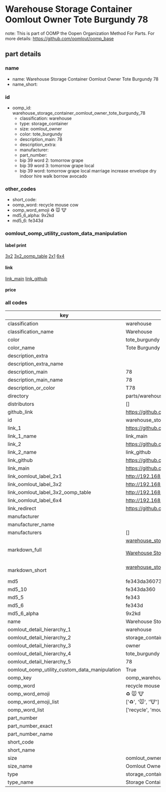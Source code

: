 # Warehouse Storage Container Oomlout Owner Tote Burgundy 78  

note: This is part of OOMP the Oopen Organization Method For Parts. For more details: https://github.com/oomlout/oomp_base

##  part details
  







### name
* name: Warehouse Storage Container Oomlout Owner Tote Burgundy 78
* name_short: 
### id
* oomp_id: warehouse_storage_container_oomlout_owner_tote_burgundy_78
  * classification: warehouse
  * type: storage_container
  * size: oomlout_owner
  * color: tote_burgundy
  * description_main: 78
  * description_extra: 
  * manufacturer: 
  * part_number: 
  * bip 39 word 2: tomorrow grape
  * bip 39 word 3: tomorrow grape local
  * bip 39 word: tomorrow grape local marriage increase envelope dry indoor hire walk borrow avocado

### other_codes
* short_code: 
* oomp_word: recycle mouse cow
* oomp_word_emoji :recycle: :mouse: :cow:
* md5_6_alpha: 9x2kd
* md5_6: fe343d






### oomlout_oomp_utility_custom_data_manipulation
#### label print
[3x2](http://192.168.1.245:1112/?label=oomp%209x2kd)
[3x2_oomp_table](http://192.168.1.108:1112/?label=oomp%209x2kd)
[2x1](http://192.168.1.242:1112/?label=oomp%209x2kd)
[6x4](http://192.168.1.55:1112/?label=oomp%209x2kd)    

#### link

[link_main](https://github.com/oomlout/oomlout_oomp_version_1_messy/tree/main/parts/warehouse_storage_container_oomlout_owner_tote_burgundy_78) [link_github](https://github.com/oomlout/oomlout_oomp_version_1_messy/tree/main/parts/warehouse_storage_container_oomlout_owner_tote_burgundy_78)                             

#### price







### all codes 
| key | value |  
| --- | --- |  
| classification | warehouse |  
| classification_name | Warehouse |  
| color | tote_burgundy |  
| color_name | Tote Burgundy |  
| description_extra |  |  
| description_extra_name |  |  
| description_main | 78 |  
| description_main_name | 78 |  
| description_or_color | T78 |  
| directory | parts/warehouse_storage_container_oomlout_owner_tote_burgundy_78 |  
| distributors | [] |  
| github_link | https://github.com/oomlout/oomlout_oomp_part_src/tree/main/parts/warehouse_storage_container_oomlout_owner_tote_burgundy_78 |  
| id | warehouse_storage_container_oomlout_owner_tote_burgundy_78 |  
| link_1 | https://github.com/oomlout/oomlout_oomp_version_1_messy/tree/main/parts/warehouse_storage_container_oomlout_owner_tote_burgundy_78 |  
| link_1_name | link_main |  
| link_2 | https://github.com/oomlout/oomlout_oomp_version_1_messy/tree/main/parts/warehouse_storage_container_oomlout_owner_tote_burgundy_78 |  
| link_2_name | link_github |  
| link_github | https://github.com/oomlout/oomlout_oomp_version_1_messy/tree/main/parts/warehouse_storage_container_oomlout_owner_tote_burgundy_78 |  
| link_main | https://github.com/oomlout/oomlout_oomp_version_1_messy/tree/main/parts/warehouse_storage_container_oomlout_owner_tote_burgundy_78 |  
| link_oomlout_label_2x1 | http://192.168.1.242:1112/?label=oomp%209x2kd |  
| link_oomlout_label_3x2 | http://192.168.1.245:1112/?label=oomp%209x2kd |  
| link_oomlout_label_3x2_oomp_table | http://192.168.1.108:1112/?label=oomp%209x2kd |  
| link_oomlout_label_6x4 | http://192.168.1.55:1112/?label=oomp%209x2kd |  
| link_redirect | https://github.com/oomlout/oomlout_oomp_version_1_messy/tree/main/parts/warehouse_storage_container_oomlout_owner_tote_burgundy_78 |  
| manufacturer |  |  
| manufacturer_name |  |  
| manufacturers | [] |  
| markdown_full | [warehouse_storage_container_oomlout_owner_tote_burgundy_78](none)<br>[](none)<br>[Warehouse Storage Container Oomlout Owner Tote Burgundy 78](none)<br><br> |  
| markdown_short | [warehouse_storage_container_oomlout_owner_tote_burgundy_78](none)<br><br> |  
| md5 | fe343da3607308752f39588506997721 |  
| md5_10 | fe343da360 |  
| md5_5 | fe343 |  
| md5_6 | fe343d |  
| md5_6_alpha | 9x2kd |  
| name | Warehouse Storage Container Oomlout Owner Tote Burgundy 78 |  
| oomlout_detail_hierarchy_1 | warehouse |  
| oomlout_detail_hierarchy_2 | storage_container |  
| oomlout_detail_hierarchy_3 | owner |  
| oomlout_detail_hierarchy_4 | tote_burgundy |  
| oomlout_detail_hierarchy_5 | 78 |  
| oomlout_oomp_utility_custom_data_manipulation | True |  
| oomp_key | oomp_warehouse_storage_container_oomlout_owner_tote_burgundy_78 |  
| oomp_word | recycle mouse cow |  
| oomp_word_emoji | :recycle: :mouse: :cow: |  
| oomp_word_emoji_list | [':recycle:', ':mouse:', ':cow:'] |  
| oomp_word_list | ['recycle', 'mouse', 'cow'] |  
| part_number |  |  
| part_number_exact |  |  
| part_number_name |  |  
| short_code |  |  
| short_name |  |  
| size | oomlout_owner |  
| size_name | Oomlout Owner |  
| type | storage_container |  
| type_name | Storage Container |  
